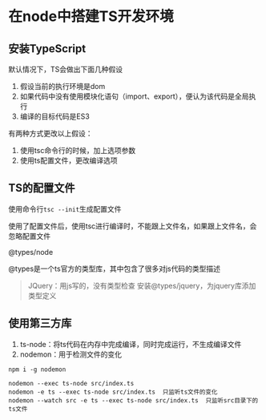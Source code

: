 # 在node中搭建TS开发环境

## 安装TypeScript

默认情况下，TS会做出下面几种假设

1. 假设当前的执行环境是dom
2. 如果代码中没有使用模块化语句（import、export），便认为该代码是全局执行
3. 编译的目标代码是ES3

有两种方式更改以上假设：

1. 使用tsc命令行的时候，加上选项参数
2. 使用ts配置文件，更改编译选项

## TS的配置文件

使用命令行```tsc --init```生成配置文件

使用了配置文件后，使用tsc进行编译时，不能跟上文件名，如果跟上文件名，会忽略配置文件

@types/node

@types是一个ts官方的类型库，其中包含了很多对js代码的类型描述

> JQuery：用js写的，没有类型检查
> 安装@types/jquery，为jquery库添加类型定义

## 使用第三方库

1. ts-node：将ts代码在内存中完成编译，同时完成运行，不生成编译文件
2. nodemon：用于检测文件的变化

```node
npm i -g nodemon
```

```node
nodemon --exec ts-node src/index.ts
nodemon -e ts --exec ts-node src/index.ts  只监听ts文件的变化
nodemon --watch src -e ts --exec ts-node src/index.ts  只监听src目录下的ts文件
```